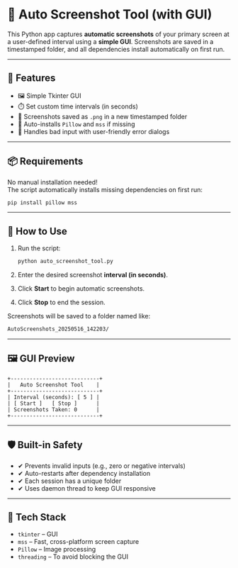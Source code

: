 # 📸 Auto Screenshot Tool (with GUI)

This Python app captures **automatic screenshots** of your primary screen at a user-defined interval using a **simple GUI**. Screenshots are saved in a timestamped folder, and all dependencies install automatically on first run.

---

## 🧰 Features

- 🖼️ Simple Tkinter GUI
- ⏱️ Set custom time intervals (in seconds)
- 💾 Screenshots saved as `.png` in a new timestamped folder
- 🔁 Auto-installs `Pillow` and `mss` if missing
- 🚫 Handles bad input with user-friendly error dialogs

---

## 📦 Requirements

No manual installation needed!  
The script automatically installs missing dependencies on first run:

```bash
pip install pillow mss
```

---

## 🚀 How to Use

1. Run the script:
   ```bash
   python auto_screenshot_tool.py
   ```

2. Enter the desired screenshot **interval (in seconds)**.

3. Click **Start** to begin automatic screenshots.

4. Click **Stop** to end the session.

Screenshots will be saved to a folder named like:
```bash
AutoScreenshots_20250516_142203/
```

---

## 🖼️ GUI Preview

```text
+----------------------------+
|   Auto Screenshot Tool    |
+----------------------------+
| Interval (seconds): [ 5 ] |
| [ Start ]   [ Stop ]      |
| Screenshots Taken: 0      |
+----------------------------+
```

---

## 🛡️ Built-in Safety

- ✔ Prevents invalid inputs (e.g., zero or negative intervals)
- ✔ Auto-restarts after dependency installation
- ✔ Each session has a unique folder
- ✔ Uses daemon thread to keep GUI responsive

---

## 🧠 Tech Stack

- `tkinter` – GUI
- `mss` – Fast, cross-platform screen capture
- `Pillow` – Image processing
- `threading` – To avoid blocking the GUI
